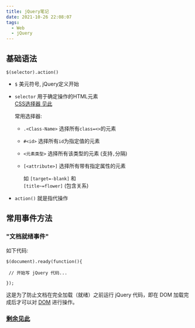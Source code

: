 ```yaml
---
title: jQuery笔记
date: 2021-10-26 22:08:07
tags: 
  - Web
  - jQuery
---
```


## 基础语法

`$(selector).action()` 

- `$`  美元符号, jQuery定义开始

- `selector`  用于确定操作的HTML元素  
  [CSS选择器 见此](https://www.runoob.com/cssref/css-selectors.html)  

  常用选择器:
    - `.<Class-Name>` 选择所有`class=<>`的元素
    - `#<id>` 选择所有`id`为指定值的元素
    - `<元素类型>` 选择所有该类型的元素 (支持`,`分隔)
    - `[<attribute>]` 选择所有带有指定属性的元素  
    
      如	`[target=-blank]`  和  
          `[title~=flower]`  (包含关系)


- `action()`  就是指代操作

## 常用事件方法

### "文档就绪事件"  

  如下代码: 
  ``` jQuery
  $(document).ready(function(){
 
   // 开始写 jQuery 代码...
 
  });
  ```

  这是为了防止文档在完全加载（就绪）之前运行 jQuery 代码，即在 DOM 加载完成后才可以对 [DOM](https://developer.mozilla.org/zh-CN/docs/Web/API/Document_Object_Model/Introduction) 进行操作。

### [剩余见此](https://www.runoob.com/jquery/jquery-events.html)